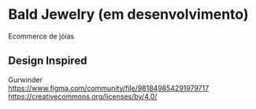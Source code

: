 # Bald Jewelry (em desenvolvimento)
Ecommerce de jóias

## Design Inspired
Gurwinder </br>
https://www.figma.com/community/file/981849854291979717 </br>
https://creativecommons.org/licenses/by/4.0/
